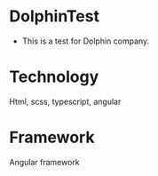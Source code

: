 # DolphinTest
- This is a test for Dolphin company.

# Technology
Html, scss, typescript, angular

# Framework
Angular framework

